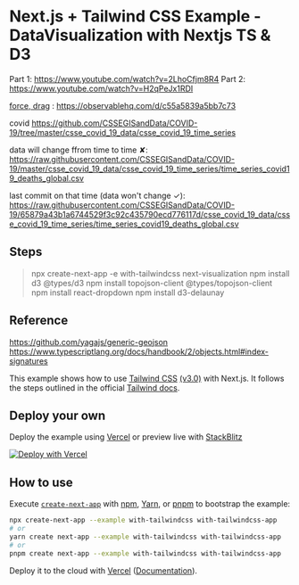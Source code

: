 # Next.js + Tailwind CSS Example - DataVisualization with Nextjs TS & D3

Part 1: https://www.youtube.com/watch?v=2LhoCfjm8R4
Part 2: https://www.youtube.com/watch?v=H2qPeJx1RDI

[force, drag](https://github.com/d3/d3-drag) : https://observablehq.com/d/c55a5839a5bb7c73

covid
https://github.com/CSSEGISandData/COVID-19/tree/master/csse_covid_19_data/csse_covid_19_time_series

data will change ffrom time to time ✘: https://raw.githubusercontent.com/CSSEGISandData/COVID-19/master/csse_covid_19_data/csse_covid_19_time_series/time_series_covid19_deaths_global.csv

last commit on that time (data won't change ✓): https://raw.githubusercontent.com/CSSEGISandData/COVID-19/65879a43b1a6744529f3c92c435790ecd776117d/csse_covid_19_data/csse_covid_19_time_series/time_series_covid19_deaths_global.csv

## Steps

> npx create-next-app -e with-tailwindcss next-visualization
> npm install d3 @types/d3
> npm install topojson-client @types/topojson-client
> npm install react-dropdown
> npm install d3-delaunay

## Reference

https://github.com/yagajs/generic-geojson
https://www.typescriptlang.org/docs/handbook/2/objects.html#index-signatures


This example shows how to use [Tailwind CSS](https://tailwindcss.com/) [(v3.0)](https://tailwindcss.com/blog/tailwindcss-v3) with Next.js. It follows the steps outlined in the official [Tailwind docs](https://tailwindcss.com/docs/guides/nextjs).

## Deploy your own

Deploy the example using [Vercel](https://vercel.com?utm_source=github&utm_medium=readme&utm_campaign=next-example) or preview live with [StackBlitz](https://stackblitz.com/github/vercel/next.js/tree/canary/examples/with-tailwindcss)

[![Deploy with Vercel](https://vercel.com/button)](https://vercel.com/new/git/external?repository-url=https://github.com/vercel/next.js/tree/canary/examples/with-tailwindcss&project-name=with-tailwindcss&repository-name=with-tailwindcss)

## How to use

Execute [`create-next-app`](https://github.com/vercel/next.js/tree/canary/packages/create-next-app) with [npm](https://docs.npmjs.com/cli/init), [Yarn](https://yarnpkg.com/lang/en/docs/cli/create/), or [pnpm](https://pnpm.io) to bootstrap the example:

```bash
npx create-next-app --example with-tailwindcss with-tailwindcss-app
# or
yarn create next-app --example with-tailwindcss with-tailwindcss-app
# or
pnpm create next-app --example with-tailwindcss with-tailwindcss-app
```

Deploy it to the cloud with [Vercel](https://vercel.com/new?utm_source=github&utm_medium=readme&utm_campaign=next-example) ([Documentation](https://nextjs.org/docs/deployment)).
